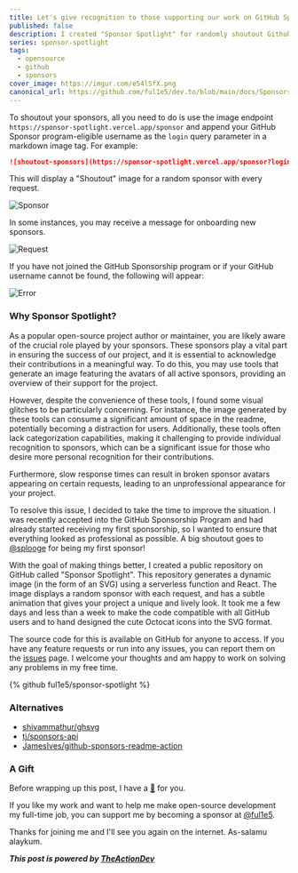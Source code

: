```yaml
---
title: Let's give recognition to those supporting our work on GitHub Sponsors.
published: false
description: I created "Sponsor Spotlight" for randomly shoutout Github sponsors through dynamic image(SVG) in README.md.
series: sponsor-spotlight
tags:
  - opensource
  - github
  - sponsors
cover_image: https://imgur.com/e54lSfX.png
canonical_url: https://github.com/ful1e5/dev.to/blob/main/docs/Sponsors-Spotlight/Intro.md
---
```


To shoutout your sponsors, all you need to do is use the image endpoint `https://sponsor-spotlight.vercel.app/sponsor` and append your GitHub Sponsor program-eligible username as the `login` query parameter in a markdown image tag. For example:

```markdown
![shoutout-sponsors](https://sponsor-spotlight.vercel.app/sponsor?login=ful1e5)
```

This will display a "Shoutout" image for a random sponsor with every request.

![Sponsor](https://imgur.com/3Lr58oy.png)

In some instances, you may receive a message for onboarding new sponsors.

![Request](https://imgur.com/2VTicOw.png)

If you have not joined the GitHub Sponsorship program or if your GitHub username cannot be found, the following will appear:

![Error](https://imgur.com/qf7UrHi.png)

### Why Sponsor Spotlight?

As a popular open-source project author or maintainer, you are likely aware of the crucial role played by your sponsors. These sponsors play a vital part in ensuring the success of our project, and it is essential to acknowledge their contributions in a meaningful way. To do this, you may use tools that generate an image featuring the avatars of all active sponsors, providing an overview of their support for the project.

However, despite the convenience of these tools, I found some visual glitches to be particularly concerning. For instance, the image generated by these tools can consume a significant amount of space in the readme, potentially becoming a distraction for users. Additionally, these tools often lack categorization capabilities, making it challenging to provide individual recognition to sponsors, which can be a significant issue for those who desire more personal recognition for their contributions.

Furthermore, slow response times can result in broken sponsor avatars appearing on certain requests, leading to an unprofessional appearance for your project.

To resolve this issue, I decided to take the time to improve the situation. I was recently accepted into the GitHub Sponsorship Program and had already started receiving my first sponsorship, so I wanted to ensure that everything looked as professional as possible. A big shoutout goes to [@splooge](https://github.com/splooge) for being my first sponsor!

With the goal of making things better, I created a public repository on GitHub called "Sponsor Spotlight". This repository generates a dynamic image (in the form of an SVG) using a serverless function and React. The image displays a random sponsor with each request, and has a subtle animation that gives your project a unique and lively look. It took me a few days and less than a week to make the code compatible with all GitHub users and to hand designed the cute Octocat icons into the SVG format.

The source code for this is available on GitHub for anyone to access. If you have any feature requests or run into any issues, you can report them on the [issues](https://github.com/ful1e5/sponsor-spotlight/issues) page. I welcome your thoughts and am happy to work on solving any problems in my free time.

{% github ful1e5/sponsor-spotlight %}

### Alternatives

- [shivammathur/ghsvg](https://github.com/shivammathur/ghsvg)
- [tj/sponsors-api](https://github.com/tj/sponsors-api)
- [JamesIves/github-sponsors-readme-action](https://github.com/JamesIves/github-sponsors-readme-action)

### A Gift

Before wrapping up this post, I have a [🎁](https://www.figma.com/file/W4aZx0nXlbgShqEjjOYOYy/sponsor-spotlight?node-id=0%3A1&t=jLk63fHreyCpyX89-1) for you.

If you like my work and want to help me make open-source development my full-time job, you can support me by becoming a sponsor at [@ful1e5](https://github.com/sponsors/ful1e5).

Thanks for joining me and I'll see you again on the internet. As-salamu alaykum.

**_This post is powered by [TheActionDev](https://github.com/ful1e5/TheActionDev)_**
